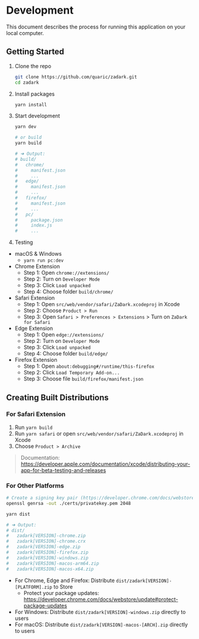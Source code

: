 # Development

This document describes the process for running this application on your local computer.

## Getting Started

1. Clone the repo
    ```bash
    git clone https://github.com/quaric/zadark.git
    cd zadark
    ```

2. Install packages
    ```bash
    yarn install
    ```

3. Start development
    ```bash
    yarn dev

    # or build
    yarn build

    # ➜ Output:
    # build/
    #   chrome/
    #     manifest.json
    #     ...
    #   edge/
    #     manifest.json
    #     ...
    #   firefox/
    #     manifest.json
    #     ...
    #   pc/
    #     package.json
    #     index.js
    #     ...
    ```

4. Testing

- macOS & Windows
  - `yarn run pc:dev`
- Chrome Extension
  - Step 1: Open `chrome://extensions/`
  - Step 2: Turn on `Developer Mode`
  - Step 3: Click `Load unpacked`
  - Step 4: Choose folder `build/chrome/`
- Safari Extension
  - Step 1: Open `src/web/vendor/safari/ZaDark.xcodeproj` in Xcode
  - Step 2: Choose `Product > Run`
  - Step 3: Open `Safari > Preferences > Extensions` > Turn on `ZaDark for Safari`
- Edge Extension
  - Step 1: Open `edge://extensions/`
  - Step 2: Turn on `Developer Mode`
  - Step 3: Click `Load unpacked`
  - Step 4: Choose folder `build/edge/`
- Firefox Extension
  - Step 1: Open `about:debugging#/runtime/this-firefox`
  - Step 2: Click `Load Temporary Add-on...`
  - Step 3: Choose file `build/firefox/manifest.json`

## Creating Built Distributions

### For Safari Extension

1. Run `yarn build`
2. Run `yarn safari` or open `src/web/vendor/safari/ZaDark.xcodeproj` in Xcode
3. Choose `Product > Archive`

> Documentation: https://developer.apple.com/documentation/xcode/distributing-your-app-for-beta-testing-and-releases

### For Other Platforms

```bash
# Create a signing key pair (https://developer.chrome.com/docs/webstore/update#protect-package-updates)
openssl genrsa -out ./certs/privatekey.pem 2048

yarn dist

# ➜ Output:
# dist/
#   zadark[VERSION]-chrome.zip
#   zadark[VERSION]-chrome.crx
#   zadark[VERSION]-edge.zip
#   zadark[VERSION]-firefox.zip
#   zadark[VERSION]-windows.zip
#   zadark[VERSION]-macos-arm64.zip
#   zadark[VERSION]-macos-x64.zip
```

- For Chrome, Edge and Firefox: Distribute `dist/zadark[VERSION]-[PLATFORM].zip` to Store
  - Protect your package updates: https://developer.chrome.com/docs/webstore/update#protect-package-updates
- For Windows: Distribute `dist/zadark[VERSION]-windows.zip` directly to users
- For macOS: Distribute `dist/zadark[VERSION]-macos-[ARCH].zip` directly to users
